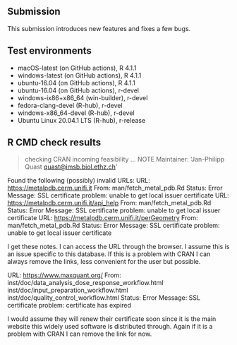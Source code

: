 ## Submission 

This submission introduces new features and fixes a few bugs.

## Test environments
* macOS-latest (on GitHub actions), R 4.1.1
* windows-latest (on GitHub actions), R 4.1.1
* ubuntu-16.04 (on GitHub actions), R 4.1.1
* ubuntu-16.04 (on GitHub actions), r-devel
* windows-ix86+x86_64 (win-builder), r-devel
* fedora-clang-devel (R-hub), r-devel
* windows-x86_64-devel (R-hub), r-devel
* Ubuntu Linux 20.04.1 LTS (R-hub), r-release

## R CMD check results

> checking CRAN incoming feasibility ... NOTE
  Maintainer: 'Jan-Philipp Quast <quast@imsb.biol.ethz.ch>'
  
Found the following (possibly) invalid URLs:
  URL: https://metalpdb.cerm.unifi.it
    From: man/fetch_metal_pdb.Rd
    Status: Error
    Message: SSL certificate problem: unable to get local issuer certificate
  URL: https://metalpdb.cerm.unifi.it/api_help
    From: man/fetch_metal_pdb.Rd
    Status: Error
    Message: SSL certificate problem: unable to get local issuer certificate
  URL: https://metalpdb.cerm.unifi.it/perGeometry
    From: man/fetch_metal_pdb.Rd
    Status: Error
    Message: SSL certificate problem: unable to get local issuer certificate
    
I get these notes. I can access the URL through the browser. I assume this is an issue specific to this database. If this is a problem with CRAN I can always remove the links, less convenient for the user but possible.
    
  URL: https://www.maxquant.org/
    From: inst/doc/data_analysis_dose_response_workflow.html
          inst/doc/input_preparation_workflow.html
          inst/doc/quality_control_workflow.html
    Status: Error
    Message: SSL certificate problem: certificate has expired

I would assume they will renew their certificate soon since it is the main website this widely used software is distributed through. Again if it is a problem with CRAN I can remove the link for now.


